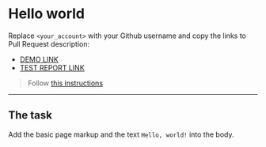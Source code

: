 # Hello world
Replace `<your_account>` with your Github username and copy the links to Pull Request description:
- [DEMO LINK](https://DmytroMykoliv.github.io/layout_hello-world/)
- [TEST REPORT LINK](https://DmytroMykoliv.github.io/layout_hello-world/report/html_report/)

> Follow [this instructions](https://github.com/mate-academy/layout_task-guideline#how-to-solve-the-layout-tasks-on-github)
___

## The task 
Add the basic page markup and the text `Hello, world!` into the body.
